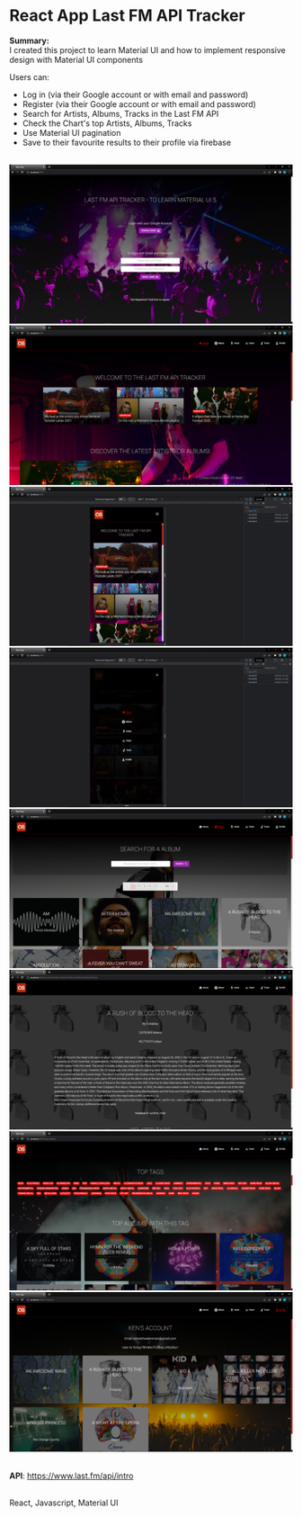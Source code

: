 # React App Last FM API Tracker
__Summary:__<br>
I created this project to learn Material UI and how to implement responsive design with Material UI components

Users can:
- Log in (via their Google account or with email and password)<br>
- Register (via their Google account or with email and password)<br>
- Search for Artists, Albums, Tracks in the Last FM API<br>
- Check the Chart's top Artists, Albums, Tracks<br>
- Use Material UI pagination <br>
- Save to their favourite results to their profile via firebase<br><br>

![Alt text](./src/res/images/sampleScreenshot0.png?raw=true "Sample0")
![Alt text](./src/res/images/sampleScreenshot1.png?raw=true "Sample1")
![Alt text](./src/res/images/sampleScreenshot2.png?raw=true "Sample2")
![Alt text](./src/res/images/sampleScreenshot3.png?raw=true "Sample3")
![Alt text](./src/res/images/sampleScreenshot4.png?raw=true "Sample4")
![Alt text](./src/res/images/sampleScreenshot5.png?raw=true "Sample5")
![Alt text](./src/res/images/sampleScreenshot6.png?raw=true "Sample6")
![Alt text](./src/res/images/sampleScreenshot7.png?raw=true "Sample7")
<br><br>

__API__: https://www.last.fm/api/intro<br><br>

React, Javascript, Material UI